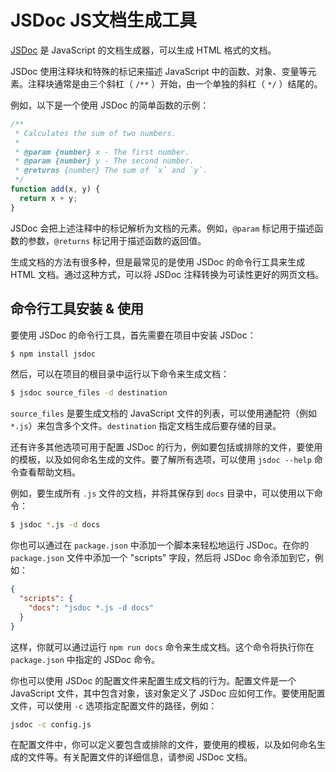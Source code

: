 # JSDoc JS文档生成工具

[JSDoc](https://jsdoc.app/about-getting-started.html) 是 JavaScript 的文档生成器，可以生成 HTML 格式的文档。

JSDoc 使用注释块和特殊的标记来描述 JavaScript 中的函数、对象、变量等元素。注释块通常是由三个斜杠（ `/**` ）开始，由一个单独的斜杠（ `*/` ）结尾的。

例如，以下是一个使用 JSDoc 的简单函数的示例：

```js
/**
 * Calculates the sum of two numbers.
 *
 * @param {number} x - The first number.
 * @param {number} y - The second number.
 * @returns {number} The sum of `x` and `y`.
 */
function add(x, y) {
  return x + y;
}
```

JSDoc 会把上述注释中的标记解析为文档的元素。例如，`@param` 标记用于描述函数的参数，`@returns` 标记用于描述函数的返回值。

生成文档的方法有很多种，但是最常见的是使用 JSDoc 的命令行工具来生成 HTML 文档。通过这种方式，可以将 JSDoc 注释转换为可读性更好的网页文档。

## 命令行工具安装 & 使用

要使用 JSDoc 的命令行工具，首先需要在项目中安装 JSDoc：

```sh
$ npm install jsdoc
```

然后，可以在项目的根目录中运行以下命令来生成文档：

```sh
$ jsdoc source_files -d destination
```

`source_files` 是要生成文档的 JavaScript 文件的列表，可以使用通配符（例如 `*.js`）来包含多个文件。`destination` 指定文档生成后要存储的目录。

还有许多其他选项可用于配置 JSDoc 的行为，例如要包括或排除的文件，要使用的模板，以及如何命名生成的文件。要了解所有选项，可以使用 `jsdoc --help` 命令查看帮助文档。

例如，要生成所有 `.js` 文件的文档，并将其保存到 `docs` 目录中，可以使用以下命令：

```sh
$ jsdoc *.js -d docs
```

你也可以通过在 `package.json` 中添加一个脚本来轻松地运行 JSDoc。在你的 `package.json` 文件中添加一个 "scripts" 字段，然后将 JSDoc 命令添加到它，例如：

```json
{
  "scripts": {
    "docs": "jsdoc *.js -d docs"
  }
}
```

这样，你就可以通过运行 `npm run docs` 命令来生成文档。这个命令将执行你在 `package.json` 中指定的 JSDoc 命令。

你也可以使用 JSDoc 的配置文件来配置生成文档的行为。配置文件是一个 JavaScript 文件，其中包含对象，该对象定义了 JSDoc 应如何工作。要使用配置文件，可以使用 `-c` 选项指定配置文件的路径，例如：

```sh
jsdoc -c config.js
```

在配置文件中，你可以定义要包含或排除的文件，要使用的模板，以及如何命名生成的文件等。有关配置文件的详细信息，请参阅 JSDoc 文档。
